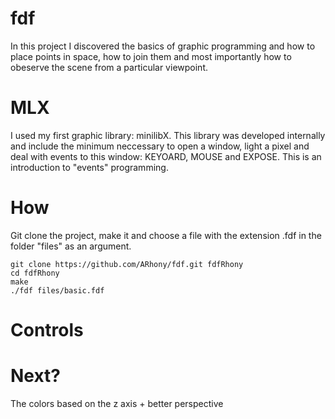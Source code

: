 # fdf
In this project I discovered the basics of graphic programming and how to place points in space, how to join them and most importantly how to obeserve the scene from a particular viewpoint.

# MLX
I used my first graphic library: minilibX. This library was developed internally and include the minimum neccessary to open a window, light a pixel and deal with events to this window: KEYOARD, MOUSE and EXPOSE. This is an introduction to "events" programming.

# How
Git clone the project, make it and choose a file with the extension .fdf in the folder "files" as an argument.

```
git clone https://github.com/ARhony/fdf.git fdfRhony
cd fdfRhony
make
./fdf files/basic.fdf
```
# Controls


# Next?
The colors based on the z axis + better perspective
